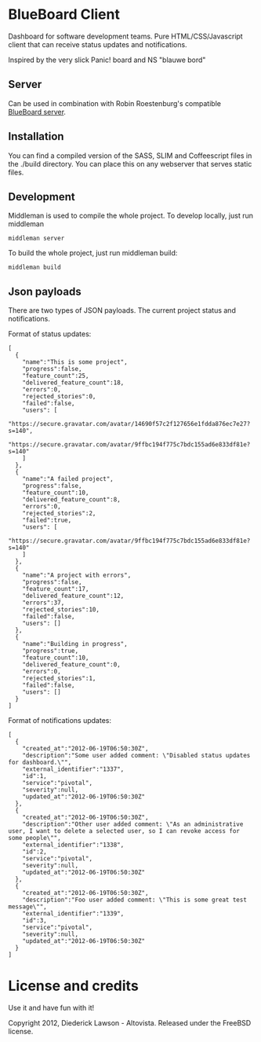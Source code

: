 # BlueBoard Client

Dashboard for software development teams. Pure HTML/CSS/Javascript client that can receive status
updates and notifications.

Inspired by the very slick Panic! board and NS "blauwe bord"

## Server

Can be used in combination with Robin Roestenburg's compatible [BlueBoard server](https://github.com/robinroestenburg/blue_board_server).

## Installation

You can find a compiled version of the SASS, SLIM and Coffeescript files in the ./build directory.
You can place this on any webserver that serves static files.

## Development

Middleman is used to compile the whole project. To develop locally, just run middleman

    middleman server

To build the whole project, just run middleman build:

    middleman build

## Json payloads

There are two types of JSON payloads. The current project status and notifications.

Format of status updates:

    [
      {
        "name":"This is some project",
        "progress":false,
        "feature_count":25,
        "delivered_feature_count":18,
        "errors":0,
        "rejected_stories":0,
        "failed":false,
        "users": [
          "https://secure.gravatar.com/avatar/14690f57c2f127656e1fdda876ec7e27?s=140",
          "https://secure.gravatar.com/avatar/9ffbc194f775c7bdc155ad6e833df81e?s=140"
        ]
      },
      {
        "name":"A failed project",
        "progress":false,
        "feature_count":10,
        "delivered_feature_count":8,
        "errors":0,
        "rejected_stories":2,
        "failed":true,
        "users": [
          "https://secure.gravatar.com/avatar/9ffbc194f775c7bdc155ad6e833df81e?s=140"
        ]
      },
      {
        "name":"A project with errors",
        "progress":false,
        "feature_count":17,
        "delivered_feature_count":12,
        "errors":37,
        "rejected_stories":10,
        "failed":false,
        "users": []
      },
      {
        "name":"Building in progress",
        "progress":true,
        "feature_count":10,
        "delivered_feature_count":0,
        "errors":0,
        "rejected_stories":1,
        "failed":false,
        "users": []
      }
    ]

Format of notifications updates:

    [
      {
        "created_at":"2012-06-19T06:50:30Z",
        "description":"Some user added comment: \"Disabled status updates for dashboard.\"",
        "external_identifier":"1337",
        "id":1,
        "service":"pivotal",
        "severity":null,
        "updated_at":"2012-06-19T06:50:30Z"
      },
      {
        "created_at":"2012-06-19T06:50:30Z",
        "description":"Other user added comment: \"As an administrative user, I want to delete a selected user, so I can revoke access for some people\"",
        "external_identifier":"1338",
        "id":2,
        "service":"pivotal",
        "severity":null,
        "updated_at":"2012-06-19T06:50:30Z"
      },
      {
        "created_at":"2012-06-19T06:50:30Z",
        "description":"Foo user added comment: \"This is some great test message\"",
        "external_identifier":"1339",
        "id":3,
        "service":"pivotal",
        "severity":null,
        "updated_at":"2012-06-19T06:50:30Z"
      }
    ]


# License and credits

Use it and have fun with it!

Copyright 2012, Diederick Lawson - Altovista. Released under the FreeBSD license.
